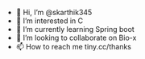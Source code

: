 - 👋 Hi, I’m @skarthik345
- 👀 I’m interested in C
- 🌱 I’m currently learning Spring boot
- 💞️ I’m looking to collaborate on Bio-x
- 📫 How to reach me tiny.cc/thanks

<!---
skarthik345/skarthik345 is a ✨ special ✨ repository because its `README.md` (this file) appears on your GitHub profile.
You can click the Preview link to take a look at your changes.
--->
